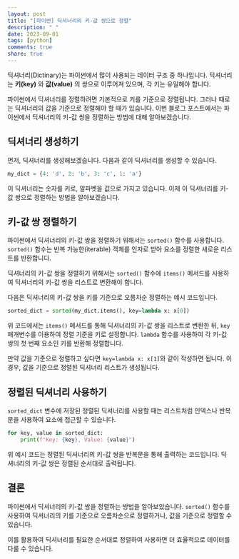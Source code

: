 ```yaml
---
layout: post
title: "[파이썬] 딕셔너리의 키-값 쌍으로 정렬"
description: " "
date: 2023-09-01
tags: [python]
comments: true
share: true
---
```


딕셔너리(Dictinary)는 파이썬에서 많이 사용되는 데이터 구조 중 하나입니다. 딕셔너리는 **키(key)** 와 **값(value)** 의 쌍으로 이루어져 있으며, 각 키는 유일해야 합니다. 

파이썬에서 딕셔너리를 정렬하려면 기본적으로 키를 기준으로 정렬됩니다. 그러나 때로는 딕셔너리의 값을 기준으로 정렬해야 할 때가 있습니다. 이번 블로그 포스트에서는 파이썬에서 딕셔너리의 키-값 쌍을 정렬하는 방법에 대해 알아보겠습니다.

## 딕셔너리 생성하기

먼저, 딕셔너리를 생성해보겠습니다. 다음과 같이 딕셔너리를 생성할 수 있습니다.

```python
my_dict = {4: 'd', 2: 'b', 3: 'c', 1: 'a'}
```

이 딕셔너리는 숫자를 키로, 알파벳을 값으로 가지고 있습니다. 이제 이 딕셔너리를 키-값 쌍으로 정렬하는 방법을 알아보겠습니다.

## 키-값 쌍 정렬하기

파이썬에서 딕셔너리의 키-값 쌍을 정렬하기 위해서는 `sorted()` 함수를 사용합니다. `sorted()` 함수는 반복 가능한(iterable) 객체를 인자로 받아 요소를 정렬한 새로운 리스트를 반환합니다.

딕셔너리의 키-값 쌍을 정렬하기 위해서는 `sorted()` 함수에 `items()` 메서드를 사용하여 딕셔너리의 키-값 쌍을 리스트로 변환해야 합니다. 

다음은 딕셔너리의 키-값 쌍을 키를 기준으로 오름차순 정렬하는 예시 코드입니다.

```python
sorted_dict = sorted(my_dict.items(), key=lambda x: x[0])
```

위 코드에서는 `items()` 메서드를 통해 딕셔너리의 키-값 쌍을 리스트로 변환한 뒤, `key` 매개변수를 이용하여 정렬 기준을 키로 설정합니다. `lambda` 함수를 사용하여 각 키-값 쌍의 첫 번째 요소인 키를 반환해 정렬합니다.

만약 값을 기준으로 정렬하고 싶다면 `key=lambda x: x[1]`와 같이 작성하면 됩니다. 이 경우, 값을 기준으로 정렬된 딕셔너리 리스트가 생성됩니다.

## 정렬된 딕셔너리 사용하기

`sorted_dict` 변수에 저장된 정렬된 딕셔너리를 사용할 때는 리스트처럼 인덱스나 반복문을 사용하여 요소에 접근할 수 있습니다.

```python
for key, value in sorted_dict:
    print(f"Key: {key}, Value: {value}")
```

위 예시 코드는 정렬된 딕셔너리의 키-값 쌍을 반복문을 통해 출력하는 코드입니다. 딕셔너리의 키-값 쌍은 정렬된 순서대로 출력됩니다.

## 결론

파이썬에서 딕셔너리의 키-값 쌍을 정렬하는 방법을 알아보았습니다. `sorted()` 함수를 사용하여 딕셔너리의 키를 기준으로 오름차순으로 정렬하거나, 값을 기준으로 정렬할 수 있습니다. 

이를 활용하여 딕셔너리를 필요한 순서대로 정렬하여 사용하면 더 효율적으로 데이터를 다룰 수 있습니다.